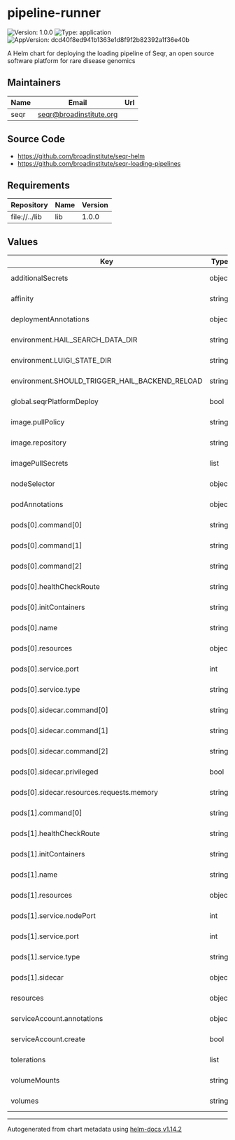 # pipeline-runner

![Version: 1.0.0](https://img.shields.io/badge/Version-1.0.0-informational?style=flat-square) ![Type: application](https://img.shields.io/badge/Type-application-informational?style=flat-square) ![AppVersion: dcd40f8ed941b1363e1d8f9f2b82392a1f36e40b](https://img.shields.io/badge/AppVersion-dcd40f8ed941b1363e1d8f9f2b82392a1f36e40b-informational?style=flat-square)

A Helm chart for deploying the loading pipeline of Seqr, an open source software platform for rare disease genomics

## Maintainers

| Name | Email | Url |
| ---- | ------ | --- |
| seqr | <seqr@broadinstitute.org> |  |

## Source Code

* <https://github.com/broadinstitute/seqr-helm>
* <https://github.com/broadinstitute/seqr-loading-pipelines>

## Requirements

| Repository | Name | Version |
|------------|------|---------|
| file://../lib | lib | 1.0.0 |

## Values

<table>
	<thead>
		<th>Key</th>
		<th>Type</th>
		<th>Default</th>
		<th>Description</th>
	</thead>
	<tbody>
		<tr>
			<td>additionalSecrets</td>
			<td>object</td>
			<td><pre lang="json">
{}
</pre>
</td>
			<td></td>
		</tr>
		<tr>
			<td>affinity</td>
			<td>string</td>
			<td><pre lang="json">
"podAntiAffinity:\n  preferredDuringSchedulingIgnoredDuringExecution:\n    - weight: 1.0\n      podAffinityTerm:\n        labelSelector:\n          matchExpressions:\n            - key: \"app.kubernetes.io/part-of\"\n              operator: In\n              values:\n              - \"seqr-platform\"\n        topologyKey: \"kubernetes.io/hostname\""
</pre>
</td>
			<td></td>
		</tr>
		<tr>
			<td>deploymentAnnotations</td>
			<td>object</td>
			<td><pre lang="json">
{}
</pre>
</td>
			<td></td>
		</tr>
		<tr>
			<td>environment.HAIL_SEARCH_DATA_DIR</td>
			<td>string</td>
			<td><pre lang="json">
"/var/seqr/seqr-hail-search-data"
</pre>
</td>
			<td></td>
		</tr>
		<tr>
			<td>environment.LUIGI_STATE_DIR</td>
			<td>string</td>
			<td><pre lang="json">
"/var/seqr/luigi-state"
</pre>
</td>
			<td></td>
		</tr>
		<tr>
			<td>environment.SHOULD_TRIGGER_HAIL_BACKEND_RELOAD</td>
			<td>string</td>
			<td><pre lang="json">
"1"
</pre>
</td>
			<td></td>
		</tr>
		<tr>
			<td>global.seqrPlatformDeploy</td>
			<td>bool</td>
			<td><pre lang="json">
false
</pre>
</td>
			<td></td>
		</tr>
		<tr>
			<td>image.pullPolicy</td>
			<td>string</td>
			<td><pre lang="json">
"Always"
</pre>
</td>
			<td></td>
		</tr>
		<tr>
			<td>image.repository</td>
			<td>string</td>
			<td><pre lang="json">
"gcr.io/seqr-project/seqr-pipeline-runner"
</pre>
</td>
			<td></td>
		</tr>
		<tr>
			<td>imagePullSecrets</td>
			<td>list</td>
			<td><pre lang="json">
[]
</pre>
</td>
			<td></td>
		</tr>
		<tr>
			<td>nodeSelector</td>
			<td>object</td>
			<td><pre lang="json">
{}
</pre>
</td>
			<td></td>
		</tr>
		<tr>
			<td>podAnnotations</td>
			<td>object</td>
			<td><pre lang="json">
{}
</pre>
</td>
			<td></td>
		</tr>
		<tr>
			<td>pods[0].command[0]</td>
			<td>string</td>
			<td><pre lang="json">
"python3"
</pre>
</td>
			<td></td>
		</tr>
		<tr>
			<td>pods[0].command[1]</td>
			<td>string</td>
			<td><pre lang="json">
"-m"
</pre>
</td>
			<td></td>
		</tr>
		<tr>
			<td>pods[0].command[2]</td>
			<td>string</td>
			<td><pre lang="json">
"v03_pipeline.api"
</pre>
</td>
			<td></td>
		</tr>
		<tr>
			<td>pods[0].healthCheckRoute</td>
			<td>string</td>
			<td><pre lang="json">
"/status"
</pre>
</td>
			<td></td>
		</tr>
		<tr>
			<td>pods[0].initContainers</td>
			<td>string</td>
			<td><pre lang="json">
"{{- range $r := list \"GRCh37\" \"GRCh38\" }}\n{{- range $s := list \"rsync_reference_data\" \"download_vep_reference_data\"}}\n- name: {{ $s | replace \"_\" \"-\" }}-{{ $r | lower}}\n  image: \"{{ $.Values.image.repository }}:{{ $.Values.image.tag | default $.Chart.AppVersion }}\"\n  imagePullPolicy: {{ $.Values.image.pullPolicy }}\n  command: [\"/v03_pipeline/bin/{{ $s }}.bash\", \"{{ $r }}\"]\n  resources:\n    requests:\n      memory: \"16Gi\"\n  {{- with $.Values.volumeMounts }}\n  volumeMounts:\n    {{- tpl . $ | nindent 4 }}\n  {{- end }}\n{{- end }}\n{{- end }}"
</pre>
</td>
			<td></td>
		</tr>
		<tr>
			<td>pods[0].name</td>
			<td>string</td>
			<td><pre lang="json">
"api"
</pre>
</td>
			<td></td>
		</tr>
		<tr>
			<td>pods[0].resources</td>
			<td>object</td>
			<td><pre lang="json">
{}
</pre>
</td>
			<td></td>
		</tr>
		<tr>
			<td>pods[0].service.port</td>
			<td>int</td>
			<td><pre lang="json">
6000
</pre>
</td>
			<td></td>
		</tr>
		<tr>
			<td>pods[0].service.type</td>
			<td>string</td>
			<td><pre lang="json">
"ClusterIP"
</pre>
</td>
			<td></td>
		</tr>
		<tr>
			<td>pods[0].sidecar.command[0]</td>
			<td>string</td>
			<td><pre lang="json">
"python3"
</pre>
</td>
			<td></td>
		</tr>
		<tr>
			<td>pods[0].sidecar.command[1]</td>
			<td>string</td>
			<td><pre lang="json">
"-m"
</pre>
</td>
			<td></td>
		</tr>
		<tr>
			<td>pods[0].sidecar.command[2]</td>
			<td>string</td>
			<td><pre lang="json">
"v03_pipeline.bin.pipeline_worker"
</pre>
</td>
			<td></td>
		</tr>
		<tr>
			<td>pods[0].sidecar.privileged</td>
			<td>bool</td>
			<td><pre lang="json">
true
</pre>
</td>
			<td></td>
		</tr>
		<tr>
			<td>pods[0].sidecar.resources.requests.memory</td>
			<td>string</td>
			<td><pre lang="json">
"16Gi"
</pre>
</td>
			<td></td>
		</tr>
		<tr>
			<td>pods[1].command[0]</td>
			<td>string</td>
			<td><pre lang="json">
"luigid"
</pre>
</td>
			<td></td>
		</tr>
		<tr>
			<td>pods[1].healthCheckRoute</td>
			<td>string</td>
			<td><pre lang="json">
"/"
</pre>
</td>
			<td></td>
		</tr>
		<tr>
			<td>pods[1].initContainers</td>
			<td>string</td>
			<td><pre lang="json">
"- name: mkdir-luigi-state\n  image: busybox:1.35\n  imagePullPolicy: {{ .Values.image.pullPolicy }}\n  command: ['/bin/mkdir', '-p', {{ .Values.environment.LUIGI_STATE_DIR }}]\n  {{- with $.Values.volumeMounts }}\n  volumeMounts:\n    {{- tpl . $ | nindent 4 }}\n  {{- end }}"
</pre>
</td>
			<td></td>
		</tr>
		<tr>
			<td>pods[1].name</td>
			<td>string</td>
			<td><pre lang="json">
"ui"
</pre>
</td>
			<td></td>
		</tr>
		<tr>
			<td>pods[1].resources</td>
			<td>object</td>
			<td><pre lang="json">
{}
</pre>
</td>
			<td></td>
		</tr>
		<tr>
			<td>pods[1].service.nodePort</td>
			<td>int</td>
			<td><pre lang="json">
30951
</pre>
</td>
			<td></td>
		</tr>
		<tr>
			<td>pods[1].service.port</td>
			<td>int</td>
			<td><pre lang="json">
8082
</pre>
</td>
			<td></td>
		</tr>
		<tr>
			<td>pods[1].service.type</td>
			<td>string</td>
			<td><pre lang="json">
"NodePort"
</pre>
</td>
			<td></td>
		</tr>
		<tr>
			<td>pods[1].sidecar</td>
			<td>object</td>
			<td><pre lang="json">
{}
</pre>
</td>
			<td></td>
		</tr>
		<tr>
			<td>resources</td>
			<td>object</td>
			<td><pre lang="json">
{}
</pre>
</td>
			<td></td>
		</tr>
		<tr>
			<td>serviceAccount.annotations</td>
			<td>object</td>
			<td><pre lang="json">
{}
</pre>
</td>
			<td></td>
		</tr>
		<tr>
			<td>serviceAccount.create</td>
			<td>bool</td>
			<td><pre lang="json">
true
</pre>
</td>
			<td></td>
		</tr>
		<tr>
			<td>tolerations</td>
			<td>list</td>
			<td><pre lang="json">
[]
</pre>
</td>
			<td></td>
		</tr>
		<tr>
			<td>volumeMounts</td>
			<td>string</td>
			<td><pre lang="json">
"- name: seqr-datasets\n  mountPath: /var/seqr\n  readOnly: false\n- name: docker-socket\n  mountPath: /var/run/docker.sock\n  readOnly: false\n- name: luigi-config\n  mountPath: /etc/luigi/luigi.cfg\n  subPath: luigi.cfg"
</pre>
</td>
			<td></td>
		</tr>
		<tr>
			<td>volumes</td>
			<td>string</td>
			<td><pre lang="json">
"- name: seqr-datasets\n  persistentVolumeClaim:\n    readOnly: false\n    claimName: {{ include \"lib.pvc-name\" . }}\n- name: docker-socket\n  hostPath:\n    path: /var/run/docker.sock\n- name: luigi-config\n  configMap:\n    name: luigi-config\n    items:\n      - key: luigi.cfg\n        path: luigi.cfg"
</pre>
</td>
			<td></td>
		</tr>
	</tbody>
</table>

----------------------------------------------
Autogenerated from chart metadata using [helm-docs v1.14.2](https://github.com/norwoodj/helm-docs/releases/v1.14.2)
